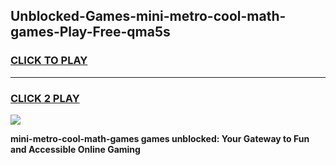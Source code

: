 
## Unblocked-Games-mini-metro-cool-math-games-Play-Free-qma5s
<h3>
<a href="https://premium76.site?title=mini-metro-cool-math-games&ref=17A">CLICK TO PLAY</a></h3>
<hr>

<h3>
<a href="https://premium76.site?title=mini-metro-cool-math-games&ref=17A">CLICK 2 PLAY</a>
  
</h3>

<a href="https://premium76.site?title=mini-metro-cool-math-games&ref=17A"><img src="https://clearcache.store/games.png"></a>


**mini-metro-cool-math-games games unblocked: Your Gateway to Fun and Accessible Online Gaming**
